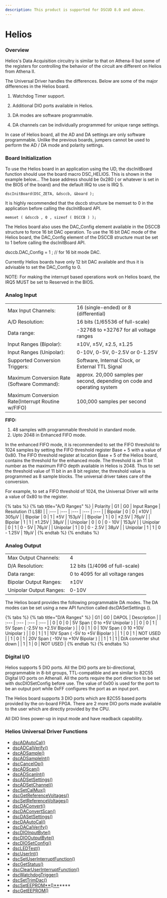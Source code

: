 ```yaml
---
description: This product is supported for DSCUD 8.0 and above.
---
```


# Helios

### Overview

Helios's Data Acquisition circuitry is similar to that on Athena-II but some of the registers for controlling the behavior of the circuit are different on Helios from Athena II.

The Universal Driver handles the differences. Below are some of the major differences in the Helios board. 

1. Watchdog Timer support. 

2. Additional DIO ports available in Helios. 

3. DA modes are software programmable. 

4. DA channels can be individually programmed for unique range settings. 

In case of Helios board, all the AD and DA settings are only software programmable. Unlike the previous boards, jumpers cannot be used to perform the AD / DA mode and polarity settings.

### Board Initialization

To use the Helios board in an application using the UD, the dscInitBoard function should use the board macro DSC\_HELIOS. This is shown in the example below... The base address should be 0x280 \( or whatever is set in the BIOS of the board\) and the default IRQ to use is IRQ 5.

```
dscInitBoard(DSC_ZETA, &dsccb, &board );
```

 It is highly recommended that the dsccb structure be memset to 0 in the application before calling the dscInitBoard API.

```text
memset ( &dsccb , 0 , sizeof ( DSCCB ) ); 

```

The Helios board also uses the DAC\_Config element available in the DSCCB structure to force 16 bit DAC operation. To use the 16 bit DAC mode of the Helios board, the DAC\_Config element of the DSCCB structure must be set to 1 before calling the dscInitBoard API. 

dsccb.DAC\_Config = 1 ; // for 16 bit mode DAC. 

Currently Helios boards have only 12 bit DAC available and thus it is advisable to set the DAC\_Config to 0.

NOTE: For making the interrupt based operations work on Helios board, the IRQ5 MUST be set to Reserved in the BIOS.

### Analog Input

|  |  |
| :--- | :--- |
| Max Input Channels: | 16 \(single-ended\) or 8 \(differential\) |
| A/D Resolution: | 16 bits \(1/65536 of full-scale\) |
| Data range: | -32768 to +32767 for all voltage ranges |
| Input Ranges \(Bipolar\): | ±10V, ±5V, ±2.5, ±1.25 |
| Input Ranges \(Unipolar\): | 0-10V, 0-5V, 0-2.5V or 0-1.25V |
| Supported Conversion Triggers: | Software, Internal Clock, or External TTL Signal |
| Maximum Conversion Rate \(Software Command\): | approx. 20,000 samples per second, depending on code and operating system |
| Maximum Conversion Rate\(Interrupt Routine w/FIFO\) | 100,000 samples per second |

**FIFO:** 

1. 48 samples with programmable threshold in standard mode. 
2. Upto 2048 in Enhanced FIFO mode.

In the enhanced FIFO mode, it is recommended to set the FIFO threshold to 1024 samples by setting the FIFO threshold register Base + 5 with a value of 0x80. The FIFO threshold register at location Base + 5 of the Helios board, contains the threshold for the enhanced mode. The threshold is an 11 bit number as the maximum FIFO depth available in Helios is 2048. Thus to set the threshold value of 11 bit in an 8 bit register, the threshold value is programmed as 8 sample blocks. The universal driver takes care of the conversion.

For example, to set a FIFO threshold of 1024, the Universal Driver will write a value of 0x80 to the register.

{% tabs %}
{% tab title="A/D Ranges" %}
| Polarity | G1 | G0 | Input Range | Resolution \(1 LSB\) |
| :--- | :--- | :--- | :--- | :--- |
| Bipolar | 0 | 0 | ±10V | 305μV |
| Bipolar | 0 | 1 | ±5V | 153μV |
| Bipolar | 1 | 0 | ±2.5V | 76μV |
| Bipolar | 1 | 1 | ±1.25V | 38μV |
| Unipolar | 0 | 0 | 0 - 10V | 153μV |
| Unipolar | 0 | 1 | 0 - 5V | 76μV |
| Unipolar | 1 | 0 | 0 - 2.5V | 38μV |
| Unipolar | 1 | 1 | 0 - 1.25V | 19μV |
{% endtab %}
{% endtabs %}

### Analog Output

|  |  |
| :--- | :--- |
| Max Output Channels: | 4 |
| D/A Resolution: | 12 bits \(1/4096 of full-scale\) |
| Data range: | 0 to 4095 for all voltage ranges |
| Bipolar Output Ranges: | ±10V |
| Unipolar Output Ranges: | 0-10V |

The Helios board provides the following programmable DA modes. The DA modes can be set using a new API function called dscDASetSettings \(\).

{% tabs %}
{% tab title="D/A Ranges" %}
| G1 | G0 | DAPOL | Description |
| :--- | :--- | :--- | :--- |
| 0 | 0 | 0 | 5V Span \( 0 to +5V Unipolar \) |
| 0 | 0 | 1 | 5V Span \( -2.5V to +2.5V Bipolar \) |
| 0 | 1 | 0 | 10V Span \( 0 10 +10V Unipolar \) |
| 0 | 1 | 1 | 10V Span \( -5V to +5V Bipolar \) |
| 1 | 0 | 1 | NOT USED |
| 1 | 0 | 1 | 20V Span \( -10V to +10V Bipolar \) |
| 1 | 1 | 1 | D/A converter shut down |
| 1 | 1 | 0 | NOT USED |
{% endtab %}
{% endtabs %}

### Digital I/O

Helios supports 5 DIO ports. All the DIO ports are bi-directional, programmable in 8-bit groups, TTL-compatible and are similar to 82C55 Digital I/O ports on AthenaII. All the ports require the port direction to be set with dscDIOSetConfig before use. The value of 0x00 is used for the port to be an output port while 0xFF configures the port as an input port. 

The Helios board supports 3 DIO ports which are 82C55 based ports provided by the on-board FPGA. There are 2 more DIO ports made available to the user which are directly provided by the CPU.

All DIO lines power-up in input mode and have readback capability.

### Helios Universal Driver Functions

* [dscADAutoCal\(\) ](../14.-universal-driver-apis/dscadautocal.md)
* [dscADCalVerify\(\)](../14.-universal-driver-apis/dscadcalverify.md) 
* [dscADSample\(\) ](../14.-universal-driver-apis/dscadsample.md)
* [dscADSampleInt\(\) ](../14.-universal-driver-apis/dscadsampleint.md)
* [dscCancelOp\(\)](../14.-universal-driver-apis/dsccancelop.md)
* [dscADScan\(\) ](../14.-universal-driver-apis/dscadscan.md)
* [dscADScanInt\(\) ](../14.-universal-driver-apis/dscadscanint.md)
* [dscADSetSettings\(\) ](../14.-universal-driver-apis/dscadsetsettings.md)
* [dscADSetChannel\(\)](../14.-universal-driver-apis/dscadsetchannel.md)
* [dscSetCalMux\(\)](../14.-universal-driver-apis/dscsetcalmux.md)
* [dscGetReferenceVoltages\(\)](../14.-universal-driver-apis/dscgetreferencevoltages.md)
* [dscSetReferenceVoltages\(\)](../14.-universal-driver-apis/dscsetreferencevoltages.md)
* [dscDAConvert\(\) ](../14.-universal-driver-apis/dscdaconvert.md)
* [dscDAConvertScan\(\) ](../14.-universal-driver-apis/dscdaconvertscan.md)
* [dscDASetSettings\(\) ](../14.-universal-driver-apis/dscdasetsettings.md)
* [dscDAAutoCal\(\)](../14.-universal-driver-apis/dscdaautocal.md)
* [dscDACalVerify\(\)](../14.-universal-driver-apis/dscdacalverify.md)
* [dscDIOInputByte\(\) ](../14.-universal-driver-apis/dscdioinputbyte.md)
* [dscDIOOutputByte\(\) ](../14.-universal-driver-apis/dscdiooutputbyte.md)
* [dscDIOSetConfig\(\)](../14.-universal-driver-apis/dscdiosetconfig.md)
* [dscLEDTest\(\) ](../14.-universal-driver-apis/dscledtest.md)
* [dscUserInt\(\)](../14.-universal-driver-apis/dscuserint.md)
* [dscSetUserInterruptFunction\(\)](../14.-universal-driver-apis/dscsetuserinterruptfunction.md)
* [dscGetStatus\(\)](../14.-universal-driver-apis/dscgetstatus.md)
* [dscClearUserInterruptFunction\(\)](../14.-universal-driver-apis/dscclearuserinterruptfunction.md)
* [dscWatchdogTrigger\(\)](../14.-universal-driver-apis/dscwatchdogtrigger.md)
* [dscSetTrimDac\(\)](../14.-universal-driver-apis/dscsettrimdac.md)
* [dscSetEEPROM**\(\)**](../14.-universal-driver-apis/dscseteeprom.md)\*\*\*\*
* [dscGetEEPROM\(\)](../14.-universal-driver-apis/dscgeteeprom.md)



